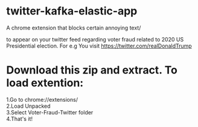 # twitter-kafka-elastic-app
A chrome extension that blocks certain annoying text/<div> to appear on your twitter feed regarding voter fraud related to 2020 US Presidential election. For e.g You visit https://twitter.com/realDonaldTrump

# Download this zip and extract. To load extention:

1.Go to chrome://extensions/ <br />
2.Load Unpacked <br />
3.Select Voter-Fraud-Twitter folder <br />
4.That's it! <br />
